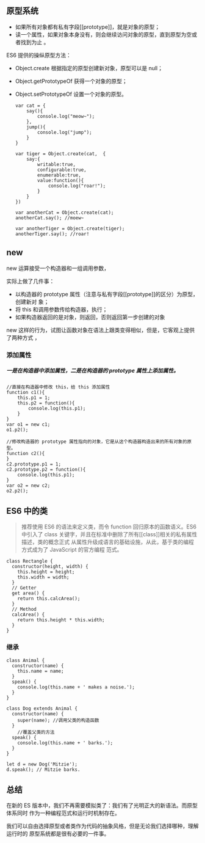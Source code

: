 ## 原型系统

- 如果所有对象都有私有字段[[prototype]]，就是对象的原型；
- 读一个属性，如果对象本身没有，则会继续访问对象的原型，直到原型为空或者找到为止
  。

ES6 提供的操纵原型方法：

- Object.create 根据指定的原型创建新对象，原型可以是 null；

- Object.getPrototypeOf 获得一个对象的原型；

- Object.setPrototypeOf 设置一个对象的原型。

  ```
  var cat = {
      say(){
          console.log("meow~");
      },
      jump(){
          console.log("jump");
      }
  }

  var tiger = Object.create(cat,  {
      say:{
          writable:true,
          configurable:true,
          enumerable:true,
          value:function(){
              console.log("roar!");
          }
      }
  })

  var anotherCat = Object.create(cat);
  anotherCat.say(); //moew~

  var anotherTiger = Object.create(tiger);
  anotherTiger.say(); //roar!
  ```

## new

new 运算接受一个构造器和一组调用参数，

实际上做了几件事：

- 以构造器的 prototype 属性（注意与私有字段[[prototype]]的区分）为原型，创建新对
  象；
- 将 this 和调用参数传给构造器，执行；
- 如果构造器返回的是对象，则返回，否则返回第一步创建的对象

new 这样的行为，试图让函数对象在语法上跟类变得相似，但是，它客观上提供了两种方式
，

### 添加属性

##### 一是在构造器中添加属性，二是在构造器的 prototype 属性上添加属性。

```
//直接在构造器中修改 this，给 this 添加属性
function c1(){
    this.p1 = 1;
    this.p2 = function(){
        console.log(this.p1);
    }
}
var o1 = new c1;
o1.p2();

//修改构造器的 prototype 属性指向的对象，它是从这个构造器构造出来的所有对象的原型。
function c2(){
}
c2.prototype.p1 = 1;
c2.prototype.p2 = function(){
    console.log(this.p1);
}
var o2 = new c2;
o2.p2();
```

## ES6 中的类

> 推荐使用 ES6 的语法来定义类，而令 function 回归原本的函数语义。ES6 中引入了
> class 关键字，并且在标准中删除了所有[[class]]相关的私有属性描述，类的概念正式
> 从属性升级成语言的基础设施，从此，基于类的编程方式成为了 JavaScript 的官方编程
> 范式。

```
class Rectangle {
  constructor(height, width) {
    this.height = height;
    this.width = width;
  }
  // Getter
  get area() {
    return this.calcArea();
  }
  // Method
  calcArea() {
    return this.height * this.width;
  }
}
```

### 继承

```
class Animal {
  constructor(name) {
    this.name = name;
  }
  speak() {
    console.log(this.name + ' makes a noise.');
  }
}

class Dog extends Animal {
  constructor(name) {
    super(name); //调用父类的构造函数
  }
	//覆盖父类的方法
  speak() {
    console.log(this.name + ' barks.');
  }
}

let d = new Dog('Mitzie');
d.speak(); // Mitzie barks.
```

## 总结

在新的 ES 版本中，我们不再需要模拟类了：我们有了光明正大的新语法。而原型体系同时
作为一种编程范式和运行时机制存在。

我们可以自由选择原型或者类作为代码的抽象风格，但是无论我们选择哪种，理解运行时的
原型系统都是很有必要的一件事。
